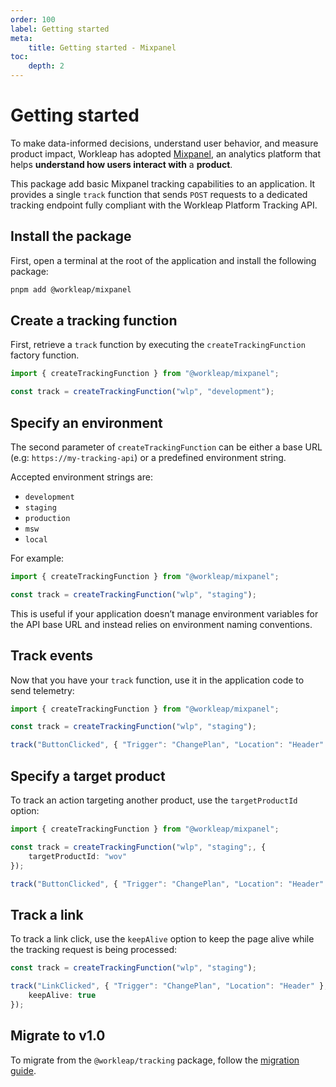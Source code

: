 ```yaml
---
order: 100
label: Getting started
meta:
    title: Getting started - Mixpanel
toc:
    depth: 2
---
```


# Getting started

To make data-informed decisions, understand user behavior, and measure product impact, Workleap has adopted [Mixpanel](https://mixpanel.com/), an analytics platform that helps **understand how users interact with** a **product**.

This package add basic Mixpanel tracking capabilities to an application. It provides a single `track` function that sends `POST` requests to a dedicated tracking endpoint fully compliant with the Workleap Platform Tracking API.

## Install the package

First, open a terminal at the root of the application and install the following package:

```bash
pnpm add @workleap/mixpanel
```

## Create a tracking function

First, retrieve a `track` function by executing the `createTrackingFunction` factory function.



```ts
import { createTrackingFunction } from "@workleap/mixpanel";

const track = createTrackingFunction("wlp", "development");
```

## Specify an environment

The second parameter of `createTrackingFunction` can be either a base URL (e.g: `https://my-tracking-api`) or a predefined environment string.

Accepted environment strings are:
- `development`
- `staging`
- `production`
- `msw`
- `local`

For example:

```ts
import { createTrackingFunction } from "@workleap/mixpanel";

const track = createTrackingFunction("wlp", "staging");
```

This is useful if your application doesn’t manage environment variables for the API base URL and instead relies on environment naming conventions.

## Track events

Now that you have your `track` function, use it in the application code to send telemetry:

```ts !#5
import { createTrackingFunction } from "@workleap/mixpanel";

const track = createTrackingFunction("wlp", "staging");

track("ButtonClicked", { "Trigger": "ChangePlan", "Location": "Header" });
```

## Specify a target product

To track an action targeting another product, use the `targetProductId` option:

```ts !#4
import { createTrackingFunction } from "@workleap/mixpanel";

const track = createTrackingFunction("wlp", "staging";, {
    targetProductId: "wov"
});

track("ButtonClicked", { "Trigger": "ChangePlan", "Location": "Header" });
```

## Track a link

To track a link click, use the `keepAlive` option to keep the page alive while the tracking request is being processed:

```ts !#4
const track = createTrackingFunction("wlp", "staging");

track("LinkClicked", { "Trigger": "ChangePlan", "Location": "Header" }, {
    keepAlive: true
});
```

## Migrate to v1.0

To migrate from the `@workleap/tracking` package, follow the [migration guide](./updating/migrate-to-v1.0.md).




